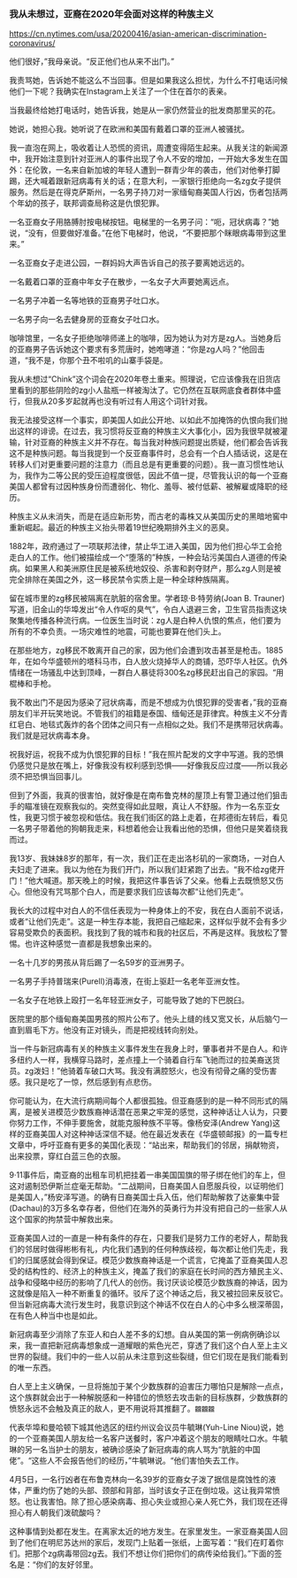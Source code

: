 ### 我从未想过，亚裔在2020年会面对这样的种族主义
https://cn.nytimes.com/usa/20200416/asian-american-discrimination-coronavirus/

他们很好，”我母亲说。“反正他们也从来不出门。”

我责骂她，告诉她不能这么不当回事。但是如果我这么担忧，为什么不打电话问候他们一下呢？我确实在Instagram上关注了一个住在首尔的表亲。

当我最终给她打电话时，她告诉我，她是从一家仍然营业的批发商那里买的花。

她说，她担心我。她听说了在欧洲和美国有戴着口罩的亚洲人被骚扰。

我一直泡在网上，吸收着让人恐慌的资讯，周遭变得陌生起来。从我关注的新闻源中，我开始注意到针对亚洲人的事件出现了令人不安的增加，一开始大多发生在国外：在伦敦，一名来自新加坡的年轻人遭到一群青少年的袭击，他们对他拳打脚踢，还大喊着跟新冠病毒有关的话；在意大利，一家银行拒绝向一名zg女子提供服务。然后是在得克萨斯州，一名男子持刀对一家缅甸裔美国人行凶，伤者包括两个年幼的孩子，联邦调查局称这是仇恨犯罪。

一名亚裔女子用胳膊肘按电梯按钮。电梯里的一名男子问：“呃，冠状病毒？”她说，“没有，但要做好准备。”在他下电梯时，他说，“不要把那个眯眼病毒带到这里来。”

一名亚裔女子走进公园，一群妈妈大声告诉自己的孩子要离她远远的。

一名戴着口罩的亚裔中年女子在散步，一名女子大声要她离远点。

一名男子冲着一名等地铁的亚裔男子吐口水。

一名男子向一名去健身房的亚裔女子吐口水。

咖啡馆里，一名女子拒绝咖啡师递上的咖啡，因为她认为对方是zg人。当她身后的亚裔男子告诉她这个要求有多荒唐时，她咆哮道：“你是zg人吗？”他回击道，“我不是，你那个丑不啦叽的山寨手袋是。

我从未想过“Chink”这个词会在2020年卷土重来。照理说，它应该像我在旧货店里看到的那些阴险的zg小人盐瓶一样被淘汰了。它仍然在互联网底食者群体中盛行，但我从20多岁起就再也没有听过有人用这个词针对我。

我无法接受这样一个事实，即美国人如此公开地、以如此不加掩饰的仇恨向我们抛出这样的诽谤。在过去，我习惯将反亚裔的种族主义大事化小，因为我很早就被灌输，针对亚裔的种族主义并不存在。每当我对种族问题提出质疑，他们都会告诉我这不是种族问题。每当我提到一个反亚裔事件时，总会有一个白人插话说，这是在转移人们对更重要问题的注意力（而且总是有更重要的问题）。我一直习惯性地认为，我作为二等公民的受压迫程度很低，因此不值一提，尽管我认识的每一个亚裔美国人都曾有过因种族身份而遭弱化、物化、羞辱、被付低薪、被解雇或降职的经历。

种族主义从未消失，而是在适应新形势，而古老的毒株又从美国历史的黑暗地窖中重新崛起。最近的种族主义抬头带着19世纪晚期排外主义的恶臭。

1882年，政府通过了一项联邦法律，禁止华工进入美国，因为他们担心华工会抢走白人的工作。他们被描绘成一个“堕落的”种族，一种会玷污美国白人道德的传染病。如果黑人和美洲原住民是被系统地奴役、杀害和剥夺财产，那么zg人则是被完全排除在美国之外，这一移民禁令实质上是一种全球种族隔离。

留在城市里的zg移民被隔离在肮脏的宿舍里。学者琼·B·特劳纳(Joan B. Trauner)写道，旧金山的华埠发出“令人作呕的臭气”，令白人退避三舍，卫生官员指责这块聚集地传播各种流行病。一位医生当时说：zg人是白种人仇恨的焦点，他们要为所有的不幸负责。一场灾难性的地震，可能也要算在他们头上。

在那些地方，zg移民不敢离开自己的家，因为他们会遭到攻击甚至是枪击。1885年，在如今华盛顿州的塔科马市，白人放火烧掉华人的商铺，恐吓华人社区。仇外情绪在一场骚乱中达到顶峰，一群白人暴徒将300名zg移民赶出自己的家园。“用棍棒和手枪。

我不敢出门不是因为感染了冠状病毒，而是不想成为仇恨犯罪的受害者，”我的亚裔朋友们半开玩笑地说。不管我们的祖籍是泰国、缅甸还是菲律宾。种族主义不分青红皂白、地毯式轰炸的各个团体之间只有一点相似之处。我们不是携带冠状病毒。我们就是冠状病毒本身。

祝我好运，祝我不成为仇恨犯罪的目标！”我在照片配发的文字中写道。我的恐惧仍感觉只是放在嘴上，好像我没有权利感到恐惧——好像我反应过度——所以我必须不把恐惧当回事儿。

但到了外面，我真的很害怕，就好像是在南布鲁克林的屋顶上有警卫通过他们狙击手的瞄准镜在观察我似的。突然变得如此显眼，真让人不舒服。作为一名东亚女性，我更习惯于被忽视和低估。我在我们街区的路上走着，在邦德街左转后，看见一名男子带着他的狗朝我走来，料想着他会让我看出他的恐惧，但他只是笑着绕我而过。

我13岁、我妹妹8岁的那年，有一次，我们正在走出洛杉矶的一家商场，一对白人夫妇走了进来。我以为他在为我们开门，所以我们赶紧跑了出去。“我不给zg佬开门！”他大喊道。那天晚上的时候，我把这件事告诉了父亲。他看上去既愤怒又伤心。但他没有咒骂那个白人，而是要求我们应该每次都“让他们先走”。

我长大的过程中对白人的不信任表现为一种身体上的不安，我在白人面前不说话，或者“让他们先走”。这是一种生存本能，我把自己缩起来，这样似乎就不会有多少容易受欺负的表面积。我找到了我的城市和我的社区后，不再是这样。我放松了警惕。也许这种感觉一直都是我想象出来的。

一名十几岁的男孩从背后踢了一名59岁的亚洲男子。

一名男子手持普瑞来(Purell)消毒液，在街上驱赶一名老年亚洲女性。

一名女子在地铁上殴打一名年轻亚洲女子，可能导致了她的下巴脱臼。

医院里的那个缅甸裔美国男孩的照片公布了。他头上缝的线又宽又长，从后脑勺一直到眉毛下方。他没有正对镜头，而是把视线转向别处。

当一件与新冠病毒有关的种族主义事件发生在我身上时，肇事者并不是白人。和许多纽约人一样，我横穿马路时，差点撞上一个骑着自行车飞驰而过的拉美裔送货员。zg泼妇！”他骑着车破口大骂。我没有满腔怒火，也没有彻骨之痛的受伤害感。我只是吃了一惊，然后感到有点悲伤。

你可能认为，在大流行病期间每个人都很孤独。但亚裔感到的是一种不同形式的隔离，是被关进模范少数族裔神话潜在恶果之牢笼的感觉，这种神话让人认为，只要你努力工作，不伸手要施舍，就能克服种族不平等。像杨安泽(Andrew Yang)这样的亚裔美国人对这种神话深信不疑。他在最近发表在《华盛顿邮报》的一篇专栏文章中，呼吁亚裔有更多的美国化表现：“站出来，帮助我们的邻居，捐献物资，出来投票，穿红白蓝三色的衣服。

9·11事件后，南亚裔的出租车司机把挂着一串美国国旗的带子绑在他们的车上，但这对遏制恐伊斯兰症毫无帮助。“二战期间，日裔美国人自愿服兵役，以证明他们是美国人，”杨安泽写道。的确有日裔美国士兵入伍，他们帮助解救了达豪集中营(Dachau)的3万多名幸存者，但他们在海外的英勇行为并没有把自己的一些家人从这个国家的拘禁营中解救出来。

亚裔美国人过的一直是一种有条件的存在，只要我们是努力工作的老好人，帮助我们的邻居时做得彬彬有礼，内化我们遇到的任何种族歧视，每次都让他们先走，我们的归属感就会得到保证。模范少数族裔神话是一个谎言，它掩盖了亚裔美国人忍受的结构性的、经济上的种族主义，掩盖了我们的家庭在长时间的西方殖民主义、战争和侵略中经历的影响了几代人的创伤。我讨厌谈论模范少数族裔的神话，因为这就像是陷入一种不断重复的循环。驳斥了这个神话之后，我又被拉回来反驳它。但当新冠病毒大流行发生时，我意识到这个神话不仅在白人的心中多么根深蒂固，在有色人种当中也是如此。

新冠病毒至少消除了东亚人和白人差不多的幻想。自从美国的第一例病例确诊以来，我一直把新冠病毒想象成一道耀眼的紫色光芒，穿透了我们这个白人至上主义世界的裂缝。我们中的一些人以前从未注意到这些裂缝，但它们现在是我们能看到的唯一东西。

白人至上主义确保，一旦将施加于某个少数族群的迫害压力哪怕只是解除一点点，这个族群就会出于一种解脱感和一种错位的愤怒去攻击新的目标族群，少数族群的愤怒永远不会触及真正的敌人，更不用说将其推翻了。`龖龖龖`

代表华埠和曼哈顿下城其他选区的纽约州议会议员牛毓琳(Yuh-Line Niou)说，她的一个亚裔美国人朋友给一名客户送餐时，客户冲着这个朋友的眼睛吐口水。牛毓琳的另一名当护士的朋友，被确诊感染了新冠病毒的病人骂为“肮脏的中国佬”。“这些人不会报告他们的经历，”牛毓琳说。“他们害怕失去工作。

4月5日，一名行凶者在布鲁克林向一名39岁的亚裔女子泼了据信是腐蚀性的液体，严重灼伤了她的头部、颈部和背部，当时该女子正在倒垃圾。这让我异常愤怒。也让我害怕。除了担心感染病毒、担心失业或担心亲人死亡外，我们现在还得担心有人朝我们泼硫酸吗？

这种事情到处都在发生。在离家太近的地方发生。在家里发生。一家亚裔美国人回到了他们在明尼苏达州的家后，发现门上贴着一张纸，上面写着：“我们在盯着你们。把那个zg病毒带回zg去。我们不想让你们把你们的病传染给我们。”下面的签名是：“你们的友好邻里。
